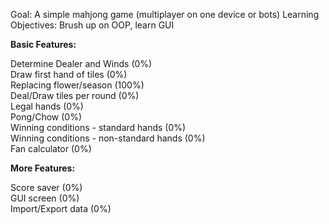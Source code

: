 Goal: A simple mahjong game (multiplayer on one device or bots)
Learning Objectives: Brush up on OOP, learn GUI 

**Basic Features:**

  Determine Dealer and Winds (0%)<br />
  Draw first hand of tiles (0%)<br />
  Replacing flower/season (100%)<br />
  Deal/Draw tiles per round (0%)<br />
  Legal hands (0%)<br />
  Pong/Chow (0%)<br />
  Winning conditions - standard hands (0%)<br />
  Winning conditions - non-standard hands (0%)<br />
  Fan calculator (0%)

**More Features:**

  Score saver (0%)<br />
  GUI screen (0%)<br />
  Import/Export data (0%)
